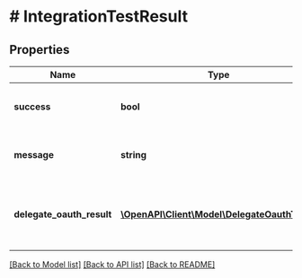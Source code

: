 # # IntegrationTestResult

## Properties

Name | Type | Description | Notes
------------ | ------------- | ------------- | -------------
**success** | **bool** | Whether or not the test was successful | [optional] [readonly]
**message** | **string** | A message representing the results of the test. | [optional] [readonly]
**delegate_oauth_result** | [**\OpenAPI\Client\Model\DelegateOauthTest[]**](DelegateOauthTest.md) | An array of connection test result for delegate oauth actions. | [optional] [readonly]

[[Back to Model list]](../../README.md#models) [[Back to API list]](../../README.md#endpoints) [[Back to README]](../../README.md)
